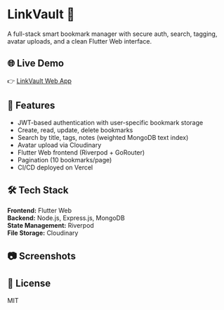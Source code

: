 # LinkVault 🔖
A full-stack smart bookmark manager with secure auth, search, tagging, avatar uploads, and a clean Flutter Web interface.

## 🌐 Live Demo
👉 [LinkVault Web App](https://link-vault-avfk09q52-fang69xs-projects.vercel.app/)

## 🚀 Features
- JWT-based authentication with user-specific bookmark storage
- Create, read, update, delete bookmarks
- Search by title, tags, notes (weighted MongoDB text index)
- Avatar upload via Cloudinary
- Flutter Web frontend (Riverpod + GoRouter)
- Pagination (10 bookmarks/page)
- CI/CD deployed on Vercel

## 🛠️ Tech Stack
**Frontend:** Flutter Web  
**Backend:** Node.js, Express.js, MongoDB  
**State Management:** Riverpod  
**File Storage:** Cloudinary

## 📷 Screenshots

## 📄 License
MIT
